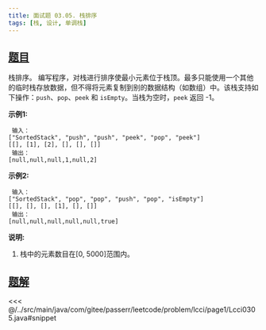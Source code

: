 ```yaml
---
title: 面试题 03.05. 栈排序
tags: [栈, 设计, 单调栈]
---
```



## [题目](https://leetcode.cn/problems/sort-of-stacks-lcci/)
栈排序。 编写程序，对栈进行排序使最小元素位于栈顶。最多只能使用一个其他的临时栈存放数据，但不得将元素复制到别的数据结构（如数组）中。该栈支持如下操作：`push`、`pop`、`peek` 和 `isEmpty`。当栈为空时，`peek` 返回 -1。

**示例1:**

```
 输入：
["SortedStack", "push", "push", "peek", "pop", "peek"]
[[], [1], [2], [], [], []]
 输出：
[null,null,null,1,null,2]
```

**示例2:**

```
 输入： 
["SortedStack", "pop", "pop", "push", "pop", "isEmpty"]
[[], [], [], [1], [], []]
 输出：
[null,null,null,null,null,true]
```

**说明:**

1. 栈中的元素数目在\[0, 5000\]范围内。


## [题解](https://github.com/PasseRR/JavaLeetCode/blob/master/src/main/java/com/gitee/passerr/leetcode/problem/lcci/page1/Lcci0305.java)

<<< @/../src/main/java/com/gitee/passerr/leetcode/problem/lcci/page1/Lcci0305.java#snippet
